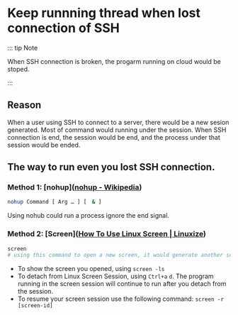 # Keep runnning thread when lost connection of SSH

::: tip Note

When SSH connection is broken, the progarm running on cloud would be stoped.

:::

## Reason

When a user using SSH to connect to a server, there would be a new sesion generated. Most of command would running under the session. When SSH connection is end, the session would be end, and the process under that session would be ended. 

## The way to run even you lost SSH connection.

### Method 1: [nohup]([nohup - Wikipedia](https://en.wikipedia.org/wiki/Nohup))

```bash
nohup Command [ Arg … ] [　& ]
```

Using nohub could run a process ignore the end signal. 

### Method 2: [Screen]([How To Use Linux Screen | Linuxize](https://linuxize.com/post/how-to-use-linux-screen/))

```bash
screen
# using this command to open a new screen, it would generate another session and won't end even you lost ssh connection.
```

- To show the screen you opened, using `screen -ls`
- To detach from Linux Screen Session, using `Ctrl+a` `d`. The program running in the screen session will continue to run after you detach from the session.
- To resume your screen session use the following command: `screen -r [screen-id]`

